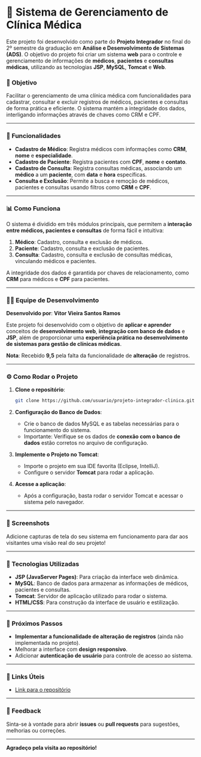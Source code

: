 # 🏥 Sistema de Gerenciamento de Clínica Médica

Este projeto foi desenvolvido como parte do **Projeto Integrador** no final do 2º semestre da graduação em **Análise e Desenvolvimento de Sistemas (ADS)**. O objetivo do projeto foi criar um sistema **web** para o controle e gerenciamento de informações de **médicos**, **pacientes** e **consultas médicas**, utilizando as tecnologias **JSP**, **MySQL**, **Tomcat** e **Web**.

### 🌟 Objetivo

Facilitar o gerenciamento de uma clínica médica com funcionalidades para cadastrar, consultar e excluir registros de médicos, pacientes e consultas de forma prática e eficiente. O sistema mantém a integridade dos dados, interligando informações através de chaves como CRM e CPF.

---

### 🔑 Funcionalidades

- **Cadastro de Médico**: Registra médicos com informações como **CRM**, **nome** e **especialidade**.
- **Cadastro de Paciente**: Registra pacientes com **CPF**, **nome** e **contato**.
- **Cadastro de Consulta**: Registra consultas médicas, associando um **médico** a um **paciente**, com **data** e **hora** específicas.
- **Consulta e Exclusão**: Permite a busca e remoção de médicos, pacientes e consultas usando filtros como **CRM** e **CPF**.

---

### 📊 Como Funciona

O sistema é dividido em três módulos principais, que permitem a **interação entre médicos, pacientes e consultas** de forma fácil e intuitiva:

1. **Médico**: Cadastro, consulta e exclusão de médicos.
2. **Paciente**: Cadastro, consulta e exclusão de pacientes.
3. **Consulta**: Cadastro, consulta e exclusão de consultas médicas, vinculando médicos e pacientes.

A integridade dos dados é garantida por chaves de relacionamento, como **CRM** para médicos e **CPF** para pacientes.

---

### 👨‍💻 Equipe de Desenvolvimento

**Desenvolvido por**: **Vitor Vieira Santos Ramos**

Este projeto foi desenvolvido com o objetivo de **aplicar e aprender** conceitos de **desenvolvimento web**, **integração com banco de dados** e **JSP**, além de proporcionar uma **experiência prática no desenvolvimento de sistemas para gestão de clínicas médicas**.

**Nota**: Recebido **9,5** pela falta da funcionalidade de **alteração** de registros.

---

### ⚙️ Como Rodar o Projeto

1. **Clone o repositório**:
    ```bash
    git clone https://github.com/usuario/projeto-integrador-clinica.git
    ```

2. **Configuração do Banco de Dados**:
    - Crie o banco de dados MySQL e as tabelas necessárias para o funcionamento do sistema.
    - Importante: Verifique se os dados de **conexão com o banco de dados** estão corretos no arquivo de configuração.

3. **Implemente o Projeto no Tomcat**:
    - Importe o projeto em sua IDE favorita (Eclipse, IntelliJ).
    - Configure o servidor **Tomcat** para rodar a aplicação.

4. **Acesse a aplicação**:
    - Após a configuração, basta rodar o servidor Tomcat e acessar o sistema pelo navegador.

---

### 📸 Screenshots

Adicione capturas de tela do seu sistema em funcionamento para dar aos visitantes uma visão real do seu projeto!

---

### 🚀 Tecnologias Utilizadas

- **JSP (JavaServer Pages)**: Para criação da interface web dinâmica.
- **MySQL**: Banco de dados para armazenar as informações de médicos, pacientes e consultas.
- **Tomcat**: Servidor de aplicação utilizado para rodar o sistema.
- **HTML/CSS**: Para construção da interface de usuário e estilização.

---

### 📍 Próximos Passos

- **Implementar a funcionalidade de alteração de registros** (ainda não implementada no projeto).
- Melhorar a interface com **design responsivo**.
- Adicionar **autenticação de usuário** para controle de acesso ao sistema.

---

### 🔗 Links Úteis

- [Link para o repositório](https://github.com/usuario/projeto-integrador-clinica.git)

---

### 💬 Feedback

Sinta-se à vontade para abrir **issues** ou **pull requests** para sugestões, melhorias ou correções.

---

**Agradeço pela visita ao repositório!**
